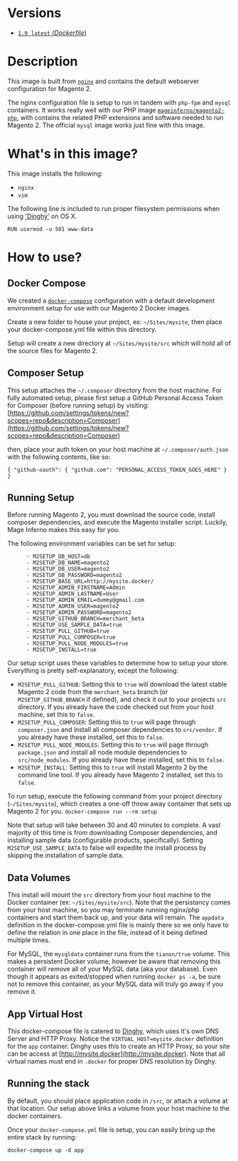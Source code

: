 # Versions

- [`1.9`, `latest` (_Dockerfile_)](https://github.com/mageinferno/docker-magento2-nginx/blob/master/1.9/Dockerfile)

# Description

This image is built from [`nginx`](https://hub.docker.com/_/nginx/) and contains the default webserver configuration for Magento 2.

The nginx configuration file is setup to run in tandem with `php-fpm` and `mysql` containers. It works really well with our PHP image [`mageinferno/magento2-php`](https://hub.docker.com/r/mageinferno/magento2-php), with contains the related PHP extensions and software needed to run Magento 2. The official `mysql` image works just fine with this image.

# What's in this image?

This image installs the following:

- `nginx`
- `vim`

The following line is included to run proper filesystem permissions when using ['Dinghy'](https://github.com/codekitchen/dinghy) on OS X.

`RUN usermod -u 501 www-data`

# How to use?

## Docker Compose

We created a [`docker-compose`](https://github.com/mageinferno/magento2-docker-compose) configuration with a default development environment setup for use with our Magento 2 Docker images.

Create a new folder to house your project, ex: `~/Sites/mysite`, then place your docker-compose.yml file within this directory.

Setup will create a new directory at `~/Sites/mysite/src` which will hold all of the source files for Magento 2.

## Composer Setup

This setup attaches the `~/.composer` directory from the host machine. For fully automated setup, please first setup a GitHub Personal Access Token for Composer (before running setup) by visiting: [https://github.com/settings/tokens/new?scopes=repo&description=Composer](https://github.com/settings/tokens/new?scopes=repo&description=Composer)

then, place your auth token on your host machine at `~/.composer/auth.json`
with the following contents, like so:

`{ "github-oauth": { "github.com": "PERSONAL_ACCESS_TOKEN_GOES_HERE" } }`

## Running Setup

Before running Magento 2, you must download the source code, install composer dependencies, and execute the Magento installer script. Luckily, Mage Inferno makes this easy for you.

The following environment variables can be set for setup:
```
      - M2SETUP_DB_HOST=db
      - M2SETUP_DB_NAME=magento2
      - M2SETUP_DB_USER=magento2
      - M2SETUP_DB_PASSWORD=magento2
      - M2SETUP_BASE_URL=http://mysite.docker/
      - M2SETUP_ADMIN_FIRSTNAME=Admin
      - M2SETUP_ADMIN_LASTNAME=User
      - M2SETUP_ADMIN_EMAIL=dummy@gmail.com
      - M2SETUP_ADMIN_USER=magento2
      - M2SETUP_ADMIN_PASSWORD=magento2
      - M2SETUP_GITHUB_BRANCH=merchant_beta
      - M2SETUP_USE_SAMPLE_DATA=true
      - M2SETUP_PULL_GITHUB=true
      - M2SETUP_PULL_COMPOSER=true
      - M2SETUP_PULL_NODE_MODULES=true
      - M2SETUP_INSTALL=true
```

Our setup script uses these variables to determine how to setup your store. Everything is pretty self-explanatory, except the following:

- `M2SETUP_PULL_GITHUB`: Setting this to `true` will download the latest stable Magento 2 code from the `merchant_beta` branch (or `M2SETUP_GITHUB_BRANCH` if defined), and check it out to your projects `src` directory. If you already have the code checked out from your host machine, set this to `false`.
- `M2SETUP_PULL_COMPOSER`: Setting this to `true` will page through `composer.json` and install all composer dependencies to `src/vendor`. If you already have these installed, set this to `false`.
- `M2SETUP_PULL_NODE_MODULES`: Setting this to `true` will page through `package.json` and install all node module dependencies to `src/node_modules`. If you already have these installed, set this to `false`.
- `M2SETUP_INSTALL`: Setting this to `true` will install Magento 2 by the command line tool. If you already have Magento 2 installed, set this to `false`.

To run setup, execute the following command from your project directory (`~/Sites/mysite`), which creates a one-off throw away container that sets up Magento 2 for you.
`docker-compose run --rm setup`

Note that setup will take between 30 and 40 minutes to complete. A vast majority of this time is from downloading Composer dependencies, and installing sample data (configurable products, specifically). Setting `M2SETUP_USE_SAMPLE_DATA` to false will expedite the install process by skipping the installation of sample data.

## Data Volumes

This install will mount the `src` directory from your host machine to the Docker container (ex: `~/Sites/mysite/src`). Note that the persistancy comes from your host machine, so you may terminate running nginx/php containers and start them back up, and your data will remain. The `appdata` definition in the docker-compose.yml file is mainly there so we only have to define the relation in one place in the file, instead of it being defined multiple times.

For MySQL, the `mysqldata` container runs from the `tianon/true` volume. This makes a persistent Docker volume, however be aware that removing this container will remove all of your MySQL data (aka your database). Even though it appears as exited/stopped when running `docker ps -a`, be sure not to remove this container, as your MySQL data will truly go away if you remove it.

## App Virtual Host

This docker-compose file is catered to [Dinghy](https://github.com/codekitchen/dinghy), which uses it's own DNS Server and HTTP Proxy. Notice the `VIRTUAL_HOST=mysite.docker` definition for the `app` container. Dinghy uses this to create an HTTP Proxy, so your site can be access at [http://mysite.docker](http://mysite.docker). Note that all virtual names must end in `.docker` for proper DNS resolution by Dinghy.

## Running the stack

By default, you should place application code in `/src`, or attach a volume at that location. Our setup above links a volume from your host machine to the docker containers.

Once your `docker-compose.yml` file is setup, you can easily bring up the entire stack by running:

`docker-compose up -d app`
